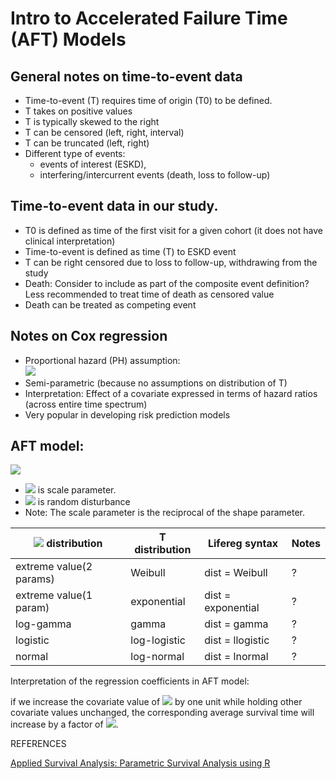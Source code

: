 # Intro to Accelerated Failure Time (AFT) Models

## General notes on time-to-event data 
* Time-to-event (T) requires time of origin (T0) to be defined. 
* T takes on positive values
* T is typically skewed to the right
* T can be censored (left, right, interval)
* T can be truncated (left, right)
* Different type of events: 
    - events of interest (ESKD), 
    - interfering/intercurrent events (death, loss to follow-up)

## Time-to-event data in **our study**. 

* T0 is defined as time of the first visit for a given cohort (it does not have clinical interpretation)
* Time-to-event is defined as time (T) to ESKD event
* T can be right censored due to loss to follow-up, withdrawing from the study
* Death: Consider to include as part of the composite event definition? Less recommended to treat time of death as censored value
* Death can be treated as competing event

## Notes on Cox regression 

* Proportional hazard (PH) assumption:  
  <img src="https://render.githubusercontent.com/render/math?math=\log h(t \vert \mathbf{\beta},\mathbf{x})= \log h_0(t) %2B\mathbf{x} \prime \mathbf{\beta}">
* Semi-parametric (because no assumptions on distribution of T) 
* Interpretation: Effect of a covariate expressed in terms of hazard ratios (across entire time spectrum) 
* Very popular in developing risk prediction models

## AFT model:

<img src="https://render.githubusercontent.com/render/math?math=log(T_i) = \beta_0 %2B\beta_1 x_{i1} %2B\ldots %2B\beta_p x_{ip} %2B\sigma\epsilon_i">

* <img src="https://render.githubusercontent.com/render/math?math=\sigma"> is scale parameter. 
* <img src="https://render.githubusercontent.com/render/math?math=\epsilon_i"> is random disturbance
* Note: The scale parameter is the reciprocal of the shape parameter.

| <img src="https://render.githubusercontent.com/render/math?math=\epsilon_i"> distribution | T distribution | Lifereg syntax         | Notes
| --- | --- | ---- | ----
| extreme value(2 params)| Weibull        | dist = Weibull     | ?
| extreme value(1 param)| exponential     | dist = exponential | ?
| log-gamma           | gamma           | dist = gamma       | ?
| logistic            | log-logistic    | dist = llogistic   | ?
| normal              | log-normal      | dist = lnormal     | ?

Interpretation of the regression coefficients in AFT model:

if we increase the covariate value of <img src="https://render.githubusercontent.com/render/math?math=x_k"> by one
unit while holding other covariate values unchanged, the corresponding average survival time will increase by
a factor of <img src="https://render.githubusercontent.com/render/math?math=\exp{(\beta_k)}">.


REFERENCES

[Applied Survival Analysis: Parametric Survival Analysis using R](https://rstudio-pubs-static.s3.amazonaws.com/5564_bc9e2d9a458c4660aa82882df90b7a6b.html)